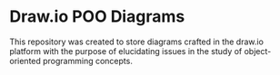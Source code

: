 # Draw.io POO Diagrams

This repository was created to store diagrams crafted in the draw.io platform with the purpose of elucidating issues in the study of object-oriented programming concepts.

